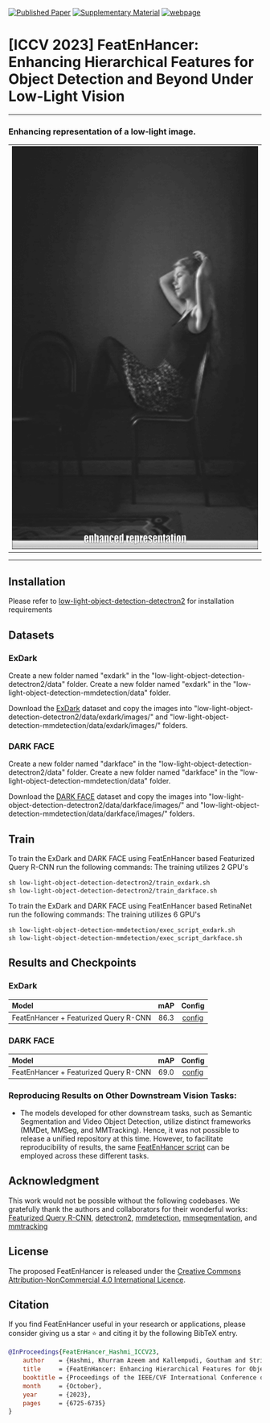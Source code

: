 [![Published Paper](https://img.shields.io/badge/Published-Paper-blue.svg)](https://openaccess.thecvf.com/content/ICCV2023/papers/Hashmi_FeatEnHancer_Enhancing_Hierarchical_Features_for_Object_Detection_and_Beyond_Under_ICCV_2023_paper.pdf)
[![Supplementary Material](https://img.shields.io/badge/Supplementary-Material-green.svg)](https://openaccess.thecvf.com/content/ICCV2023/supplemental/Hashmi_FeatEnHancer_Enhancing_Hierarchical_ICCV_2023_supplemental.pdf)
[![webpage](https://img.shields.io/badge/🖥-Website-9cf)](https://khurramhashmi.github.io/FeatEnHancer/)





<h1>[ICCV 2023] FeatEnHancer: Enhancing Hierarchical Features for Object Detection and Beyond Under Low-Light Vision</h1>

-----
### Enhancing representation of a low-light image.
<div align="center">
  <table>
      <td>
        <img src="assets/enhanced_representation.gif" height="800">
      </td>
  </table>
</div>

-----

## Installation

Please refer to [low-light-object-detection-detectron2](https://github.com/khurramHashmi/FeatEnHancer_ICCV/tree/main/low-light-object-detection-detectron2#readme) for installation requirements

## Datasets

### ExDark

Create a new folder named "exdark" in the "low-light-object-detection-detectron2/data" folder.
Create a new folder named "exdark" in the "low-light-object-detection-mmdetection/data" folder.

Download the [ExDark](https://github.com/cs-chan/Exclusively-Dark-Image-Dataset) dataset and copy the images into "low-light-object-detection-detectron2/data/exdark/images/" and "low-light-object-detection-mmdetection/data/exdark/images/" folders.


### DARK FACE

Create a new folder named "darkface" in the "low-light-object-detection-detectron2/data" folder.
Create a new folder named "darkface" in the "low-light-object-detection-mmdetection/data" folder.

Download the [DARK FACE](https://flyywh.github.io/CVPRW2019LowLight/) dataset and copy the images into "low-light-object-detection-detectron2/data/darkface/images/" and "low-light-object-detection-mmdetection/data/darkface/images/" folders.



## Train

To train the ExDark and DARK FACE using FeatEnHancer based Featurized Query R-CNN run the following commands:
The training utilizes 2 GPU's

```
sh low-light-object-detection-detectron2/train_exdark.sh
sh low-light-object-detection-detectron2/train_darkface.sh
```

To train the ExDark and DARK FACE using FeatEnHancer based RetinaNet run the following commands:
The training utilizes 6 GPU's

```
sh low-light-object-detection-mmdetection/exec_script_exdark.sh
sh low-light-object-detection-mmdetection/exec_script_darkface.sh
```


## Results and Checkpoints

### ExDark

| Model                                 | mAP | Config |  
|:--------------------------------------|  :---:  |:---:  |
| FeatEnHancer + Featurized Query R-CNN | 86.3 | [config](low-light-object-detection-detectron2/configs/exdark_config.yaml) | 
### DARK FACE

| Model    | mAP | Config | 
| :---     |  :---:  |:---:  |
| FeatEnHancer + Featurized Query R-CNN | 69.0 | [config](low-light-object-detection-detectron2/configs/darkface_config.yaml) | 



### Reproducing Results on Other Downstream Vision Tasks:
* The models developed for other downstream tasks, such as Semantic Segmentation and Video Object Detection, utilize distinct frameworks (MMDet, MMSeg, and MMTracking). Hence, it was not possible to release a unified repository at this time. However, to facilitate reproducibility of results, the same [FeatEnHancer script](low-light-object-detection-detectron2/queryrcnn/featenhancer/feat_enhancer.py) can be employed across these different tasks.



## Acknowledgment

This work would not be possible without the following codebases. We gratefully thank the authors and collaborators for their wonderful works:  
[Featurized Query R-CNN](https://github.com/hustvl/Featurized-QueryRCNN/), 
[detectron2](https://github.com/facebookresearch/detectron2),
[mmdetection](https://github.com/open-mmlab/mmdetection/tree/2.x),
[mmsegmentation](https://github.com/open-mmlab/mmsegmentation), and
[mmtracking](https://github.com/open-mmlab/mmtracking/tree/1.x)


## License
The proposed FeatEnHancer is released under the [Creative Commons Attribution-NonCommercial 4.0 International Licence](LICENSE).


## Citation

If you find FeatEnHancer useful in your research or applications, please consider giving us a star :star: and citing it by the following BibTeX entry.

```bibtex
@InProceedings{FeatEnHancer_Hashmi_ICCV23,
    author    = {Hashmi, Khurram Azeem and Kallempudi, Goutham and Stricker, Didier and Afzal, Muhammad Zeshan},
    title     = {FeatEnHancer: Enhancing Hierarchical Features for Object Detection and Beyond Under Low-Light Vision},
    booktitle = {Proceedings of the IEEE/CVF International Conference on Computer Vision (ICCV)},
    month     = {October},
    year      = {2023},
    pages     = {6725-6735}
}
```